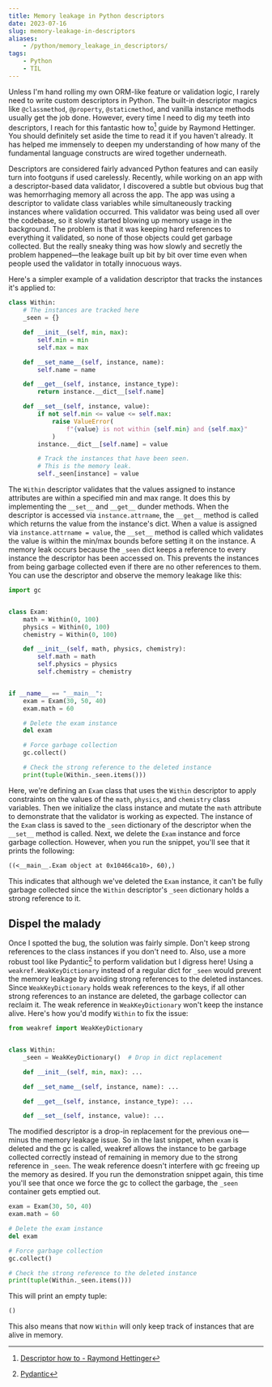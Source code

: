 ```yaml
---
title: Memory leakage in Python descriptors
date: 2023-07-16
slug: memory-leakage-in-descriptors
aliases:
    - /python/memory_leakage_in_descriptors/
tags:
    - Python
    - TIL
---
```


Unless I'm hand rolling my own ORM-like feature or validation logic, I rarely need to write
custom descriptors in Python. The built-in descriptor magics like `@classmethod`,
`@property`, `@staticmethod`, and vanilla instance methods usually get the job done.
However, every time I need to dig my teeth into descriptors, I reach for this fantastic how
to[^1] guide by Raymond Hettinger. You should definitely set aside the time to read it if
you haven't already. It has helped me immensely to deepen my understanding of how many of
the fundamental language constructs are wired together underneath.

Descriptors are considered fairly advanced Python features and can easily turn into footguns
if used carelessly. Recently, while working on an app with a descriptor-based data
validator, I discovered a subtle but obvious bug that was hemorrhaging memory all across the
app. The app was using a descriptor to validate class variables while simultaneously
tracking instances where validation occurred. This validator was being used all over the
codebase, so it slowly started blowing up memory usage in the background. The problem is
that it was keeping hard references to everything it validated, so none of those objects
could get garbage collected. But the really sneaky thing was how slowly and secretly the
problem happened—the leakage built up bit by bit over time even when people used the
validator in totally innocuous ways.

Here's a simpler example of a validation descriptor that tracks the instances it's applied
to:

```py
class Within:
    # The instances are tracked here
    _seen = {}

    def __init__(self, min, max):
        self.min = min
        self.max = max

    def __set_name__(self, instance, name):
        self.name = name

    def __get__(self, instance, instance_type):
        return instance.__dict__[self.name]

    def __set__(self, instance, value):
        if not self.min <= value <= self.max:
            raise ValueError(
                f"{value} is not within {self.min} and {self.max}"
            )
        instance.__dict__[self.name] = value

        # Track the instances that have been seen.
        # This is the memory leak.
        self._seen[instance] = value
```

The `Within` descriptor validates that the values assigned to instance attributes are within
a specified min and max range. It does this by implementing the `__set__` and `__get__`
dunder methods. When the descriptor is accessed via `instance.attrname`, the `__get__`
method is called which returns the value from the instance's dict. When a value is assigned
via `instance.attrname = value`, the `__set__` method is called which validates the value is
within the min/max bounds before setting it on the instance. A memory leak occurs because
the `_seen` dict keeps a reference to every instance the descriptor has been accessed on.
This prevents the instances from being garbage collected even if there are no other
references to them. You can use the descriptor and observe the memory leakage like this:

```py
import gc


class Exam:
    math = Within(0, 100)
    physics = Within(0, 100)
    chemistry = Within(0, 100)

    def __init__(self, math, physics, chemistry):
        self.math = math
        self.physics = physics
        self.chemistry = chemistry


if __name__ == "__main__":
    exam = Exam(30, 50, 40)
    exam.math = 60

    # Delete the exam instance
    del exam

    # Force garbage collection
    gc.collect()

    # Check the strong reference to the deleted instance
    print(tuple(Within._seen.items()))
```

Here, we're defining an `Exam` class that uses the `Within` descriptor to apply constraints
on the values of the `math`, `physics`, and `chemistry` class variables. Then we initialize
the class instance and mutate the `math` attribute to demonstrate that the validator is
working as expected. The instance of the `Exam` class is saved to the `_seen` dictionary of
the descriptor when the `__set__` method is called. Next, we delete the `Exam` instance and
force garbage collection. However, when you run the snippet, you'll see that it prints the
following:

```txt
((<__main__.Exam object at 0x10466ca10>, 60),)
```

This indicates that although we've deleted the `Exam` instance, it can't be fully garbage
collected since the `Within` descriptor's `_seen` dictionary holds a strong reference to it.

## Dispel the malady

Once I spotted the bug, the solution was fairly simple. Don't keep strong references to the
class instances if you don't need to. Also, use a more robust tool like Pydantic[^2] to
perform validation but I digress here! Using a `weakref.WeakKeyDictionary` instead of a
regular dict for `_seen` would prevent the memory leakage by avoiding strong references to
the deleted instances. Since `WeakKeyDictionary` holds weak references to the keys, if all
other strong references to an instance are deleted, the garbage collector can reclaim it.
The weak reference in `WeakKeyDictionary` won't keep the instance alive. Here's how you'd
modify `Within` to fix the issue:

```py
from weakref import WeakKeyDictionary


class Within:
    _seen = WeakKeyDictionary()  # Drop in dict replacement

    def __init__(self, min, max): ...

    def __set_name__(self, instance, name): ...

    def __get__(self, instance, instance_type): ...

    def __set__(self, instance, value): ...
```

The modified descriptor is a drop-in replacement for the previous one—minus the memory
leakage issue. So in the last snippet, when `exam` is deleted and the gc is called, weakref
allows the instance to be garbage collected correctly instead of remaining in memory due to
the strong reference in `_seen`. The weak reference doesn't interfere with gc freeing up the
memory as desired. If you run the demonstration snippet again, this time you'll see that
once we force the gc to collect the garbage, the `_seen` container gets emptied out.

```py
exam = Exam(30, 50, 40)
exam.math = 60

# Delete the exam instance
del exam

# Force garbage collection
gc.collect()

# Check the strong reference to the deleted instance
print(tuple(Within._seen.items()))
```

This will print an empty tuple:

```txt
()
```

This also means that now `Within` will only keep track of instances that are alive in
memory.

[^1]:
    [Descriptor how to - Raymond Hettinger](https://docs.python.org/3/howto/descriptor.html)

[^2]: [Pydantic](https://docs.pydantic.dev/latest/)
